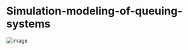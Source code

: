 # Simulation-modeling-of-queuing-systems
![image](https://user-images.githubusercontent.com/73974596/224530607-de35eeec-3e30-47a2-b406-76466f684b45.png)
